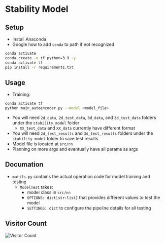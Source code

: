 # Stability Model
## Setup
- Install Anaconda
- Google how to add `conda` to path if not recognized
```sh
conda activate
conda create -n tf python=3.9 -y
conda activate tf
pip install -r requirements.txt
```

## Usage
- Training:
```sh
conda activate tf
python main_autoencoder.py --model <model_file>
```
  - You will need `2d_data`, `2d_test_data`, `3d_data`, and `3d_test_data` folders under the `stability_model` folder
    - `XX_test_data` and `XX_data` currently have different format
  - You will need `2d_test_results` and `3d_test_results` folders under the `stability_model` folder to save test results
  - Model file is located at `src/nn`
  - Planning on more args and eventually have all params as args


## Documation
* `mutils.py` contains the actual operation code for model training and testing
  * `ModelTest` takes:
    * model class in `src/nn`
    * `OPTIONS: dict[str:list]` that provides different values to test the model
    * `SETTINGS: dict` to configure the pipeline details for all testing
    

## Visitor Count
![Visitor Count](https://profile-counter.glitch.me/huangruoqi/count.svg)
